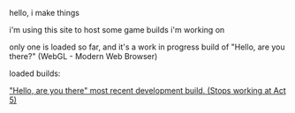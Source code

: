 hello, i make things

i'm using this site to host some game builds i'm working on

only one is loaded so far, and it's a work in progress build of "Hello, are you there?" (WebGL - Modern Web Browser)

loaded builds:

["Hello, are you there" most recent development build. (Stops working at Act 5)](https://mychade.github.io/hello/index.html)

